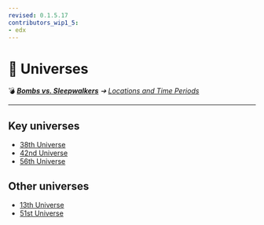 ```yaml
---
revised: 0.1.5.17
contributors_wip1_5:
- edx
---
```


# 📁 Universes

💣 ***[Bombs vs. Sleepwalkers][home]** ➔ [Locations and Time Periods][locations]*

****

## Key universes

- [38th Universe][universe38]
- [42nd Universe][universe42]
- [56th Universe][universe56]

## Other universes

- [13th Universe][universe13]
- [51st Universe][universe51]

[home]: /README.md
[locations]: /locations/readme.md
[universe13]: /locations/universes/13.md
[universe38]: /locations/universes/38.md
[universe42]: /locations/universes/42.md
[universe51]: /locations/universes/51.md
[universe56]: /locations/universes/56.md
